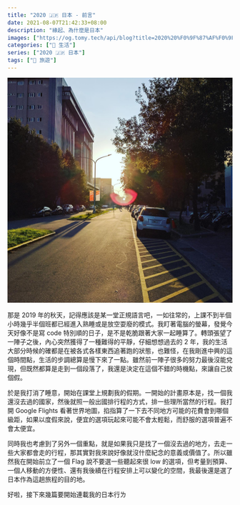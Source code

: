 ```yaml
---
title: "2020 🇯🇵 日本 - 前言"
date: 2021-08-07T21:42:33+08:00
description: "緣起、為什麼是日本"
images: ["https://og.tomy.tech/api/blog?title=2020%20%F0%9F%87%AF%F0%9F%87%B5%20%E6%97%A5%E6%9C%AC%20-%20%E5%89%8D%E8%A8%80"]
categories: ["🍫 生活"]
series: ["2020 🇯🇵 日本"]
tags: ["🧳 旅遊"]
---
```


![應科下課騎車回宿舍的日常夕陽](sunset-on-nchu-boulevard.jpg "應科下課騎車回宿舍的日常夕陽")

那是 2019 年的秋天，記得應該是某一堂正規語言吧，一如往常的，上課不到半個小時幾乎半個班都已經進入熟睡或是放空耍廢的模式。我盯著電腦的螢幕，發覺今天好像不是寫 code 特別順的日子，是不是乾脆跟著大家一起睡算了。轉頭張望了一陣子之後，內心突然獲得了一種難得的平靜，仔細想想過去的 2 年，我的生活大部分時候的確都是在被各式各樣東西追著跑的狀態，也難怪，在我剛進中興的這個時間點，生活的步調總算是慢下來了一點。雖然前一陣子很多的努力最後沒能兌現，但既然都算是走到一個段落了，我還是決定在這個不錯的時機點，來讓自己放個假。

於是我打消了睡意，開始在課堂上規劃我的假期。一開始的計畫原本是，找一個我還沒去過的國家，然後就照一般出國排行程的方式，排一些理所當然的行程。我打開 Google Flights 看著世界地圖，掐指算了一下去不同地方可能的花費會到哪個級距，如果以度假來說，便宜的選項玩起來可能不會太輕鬆，而舒服的選項普遍不會太便宜。

同時我也考慮到了另外一個重點，就是如果我只是找了一個沒去過的地方，去走一些大家都會走的行程，那其實對我來說好像就沒什麼紀念的意義或價值了。所以雖然我在開始前立了一個 Flag 說不要選一些聽起來很 low 的選項，但考量到預算、一個人移動的方便性、還有我後續在行程安排上可以變化的空間，我最後還是選了日本作為這趟旅程的目的地。

好啦，接下來幾篇要開始連載我的日本行ㄌ
